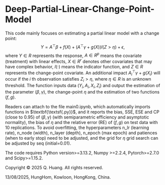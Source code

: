 # Deep-Partial-Linear-Change-Point-Model
This code mainly focuses on estimating a partial linear model with a change point:
$$Y=A^\top\beta+f(X)+(A^\top\gamma+g(X))I(Z>\eta)+\epsilon,$$
where $Y\in R$ represents the response, $A\in R^p$ means the covariate (treatment) with linear effects, $X\in R^r$ denotes
other covariates that may have complex behavior, $I(\cdot)$ means the indicator function, and $Z\in R$ represents the change-point covariate. 
An additional impact $A_i^\top\gamma+g(X_i)$ will occur if the $i$ th observation satisfies $Z_i>\eta$, where $\eta\in R$ 
is an unknown threshold.
The function inputs data $(Y_i,A_i,X_i,Z_i)$ and output the estimation of the parameter $(\beta,\gamma)$, the change-point
$\eta$ and the estimation of two functions $(f,g)$. 

Readers can attach to the file $\textsf{main0.ipynb}$, which automatically imports functions in $\textbf{\textsf{.py}}$, and it reports the bias, SSE, ESE and CP (close to 0.95) of $(\beta,\gamma)$ (with semiparametric efficiency and asymptotic normality), the bias of $\eta$ and the relative error (RE) of $(f,g)$ on test data with 10 replications. 
To avoid overfitting, the hyperparameters n_lr (learning rate), n_node (width), n_layer (depth), n_epoch (max epoch)
and patiences (when to early stop) need to be adjusted, and the grid for $\eta$ grid search can be adjusted 
by seq (initial=0.01).

The code requires Python version>=3.13.2, Numpy >=2.2.4, Pytorch>=2.7.0 and Scipy>=1.15.2. 

Copyright © 2025 Q. Huang. All rights reserved. 

13/08/2025, HungHom, Kowloon, HongKong, China.






